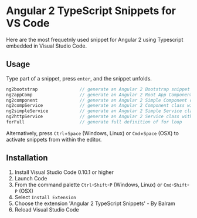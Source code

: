 # Angular 2 TypeScript Snippets for VS Code

Here are the most frequetnly used snippet for Angular 2 using Typescript embedded in Visual Studio Code. 

## Usage
Type part of a snippet, press `enter`, and the snippet unfolds.

```javascript
ng2bootstrap  				// generate an Angular 2 Bootstrap snippet
ng2appComp    				// generate an Angular 2 Root App Component class
ng2component    			// generate an Angular 2 Simple Component class
ng2compService    			// generate an Angular 2 Component class with Service Dependency Injection
ng2simpleService    		// generate an Angular 2 Simple Service class
ng2httpService				// generate an Angular 2 Service class with HTTP service injected
forFull						// generate full definition of for loop
```

Alternatively, press `Ctrl`+`Space` (Windows, Linux) or `Cmd`+`Space` (OSX) to activate snippets from within the editor.

## Installation

1. Install Visual Studio Code 0.10.1 or higher
2. Launch Code
3. From the command palette `Ctrl`-`Shift`-`P` (Windows, Linux) or `Cmd`-`Shift`-`P` (OSX)
4. Select `Install Extension`
5. Choose the extension 'Angular 2 TypeScript Snippets' - By Balram
6. Reload Visual Studio Code

